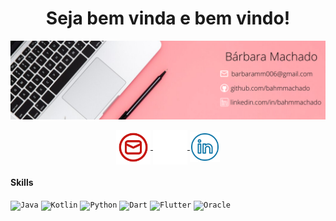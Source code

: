 <h1 align="center"> Seja bem vinda e bem vindo! </h1>

![Header](./header-linkedin-bahmmachado.png)

<div align="center">
<a href="mailto:barbaramm006@gmail.com" target="_blank">
  <img align="center" src="./email-icon.png" width="55px" height="55px">
	
<a href="https://github.com/bahmmachado" target="_blank">
  <img align="center" src="./github-icon.png" width="55px" height="55px">
</a>
	
<a href="https://www.linkedin.com/in/bahmmachado/" target="_blank">
  <img align="center" src="./linkedin-icon.png" width="48px" height="48px">
	</a>	
</div>

#### Skills

<div align="left">
	<code><img height="45" src="https://user-images.githubusercontent.com/25181517/117201156-9a724800-adec-11eb-9a9d-3cd0f67da4bc.png" alt="Java" title="Java" /></code>
	<code><img height="45" src="https://user-images.githubusercontent.com/25181517/185062810-7ee0c3d2-17f2-4a98-9d8a-a9576947692b.png" alt="Kotlin" title="Kotlin" /></code>
	<code><img height="45" src="https://user-images.githubusercontent.com/25181517/183423507-c056a6f9-1ba8-4312-a350-19bcbc5a8697.png" alt="Python" title="Python" /></code>
	<code><img height="45" src="https://user-images.githubusercontent.com/25181517/186150304-1568ffdf-4c62-4bdc-9cf1-8d8efcea7c5b.png" alt="Dart" title="Dart" /></code>
	<code><img height="45" src="https://user-images.githubusercontent.com/25181517/186150365-da1eccce-6201-487c-8649-45e9e99435fd.png" alt="Flutter" title="Flutter" /></code>
	<code><img height="45" src="https://user-images.githubusercontent.com/25181517/117208736-bdedc080-adf5-11eb-912f-61c7d43705f6.png" alt="Oracle" title="Oracle" /></code>
</div>
